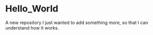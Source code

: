 # Hello_World
A new repository
I just wanted to add something more, so that I can understand how it works.

